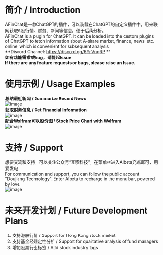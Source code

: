 # 简介 / Introduction
AFinChat是一款ChatGPT的插件，可以装载在ChatGPT的自定义插件中，用来联网获取A股行情、财务、新闻等信息，便于后续分析。  
AFinChat is a plugin for ChatGPT. It can be loaded into the custom plugins of ChatGPT to fetch information about A-share market, finance, news, etc. online, which is convenient for subsequent analysis.  
**Discord Channel: https://discord.gg/6YpVnqRP **  
**如有功能需求或bug，请提起Issue**  
**If there are any feature requests or bugs, please raise an Issue.**  

# 使用示例 / Usage Examples
**总结最近新闻 / Summarize Recent News**  
![image](https://github.com/Doujiang2333/AFinChat/assets/125125837/0e8785a0-29e9-4e4b-b167-ebaa333b9bd8)  
**获取财务信息 / Get Financial Information**  
![image](https://github.com/Doujiang2333/AFinChat/assets/125125837/63411791-4eba-43f2-98de-6d1eb298384d)  
**配合Wolfram可以股价图 / Stock Price Chart with Wolfram**  
![image](https://github.com/Doujiang2333/AFinChat/assets/125125837/1da25141-3bf8-4e86-a66c-799116d7c7ff) 

# 支持 / Support
想要交流和支持，可以关注公众号“豆浆科技”，在菜单栏进入Albeta充点即可，用爱发电  
For communication and support, you can follow the public account "Doujiang Technology". Enter Albeta to recharge in the menu bar, powered by love.  
![image](https://github.com/Doujiang2333/AFinChat/assets/125125837/ee8b0e5a-5801-4384-bd6c-cbf668318ae0)

# 未来开发计划 / Future Development Plans
1. 支持港股行情 / Support for Hong Kong stock market
2. 支持基金经理定性分析 / Support for qualitative analysis of fund managers
3. 增加股票行业标签 / Add stock industry tags
